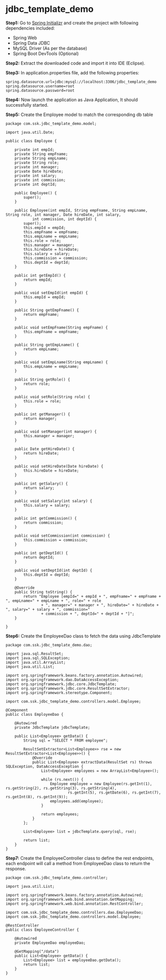 # jdbc_template_demo

**Step1:** Go to [Spring Initializr](https://start.spring.io/) and create the project with following dependencies included: 
- Spring Web
- Spring Data JDBC
- MySQL Driver (As per the database)
- Spring Boot DevTools (Optional)


**Step2:** Extract the downloaded code and import it into IDE (Eclipse).


**Step3:** In application.properties file, add the following properties: 

```
spring.datasource.url=jdbc:mysql://localhost:3306/jdbc_template_demo
spring.datasource.username=root
spring.datasource.password=root
```


**Step4:** Now launch the application as Java Application, It should successfully started.


**Step5:** Create the Employee model to match the corresponding db table

```
package com.ssk.jdbc_template_demo.model;

import java.util.Date;

public class Employee {

	private int empId;
	private String empFname;
	private String empLname;
	private String role;
	private int manager;
	private Date hireDate;
	private int salary;
	private int commission;
	private int deptId;

	public Employee() {
		super();
	}

	public Employee(int empId, String empFname, String empLname, String role, int manager, Date hireDate, int salary,
			int commission, int deptId) {
		super();
		this.empId = empId;
		this.empFname = empFname;
		this.empLname = empLname;
		this.role = role;
		this.manager = manager;
		this.hireDate = hireDate;
		this.salary = salary;
		this.commission = commission;
		this.deptId = deptId;
	}

	public int getEmpId() {
		return empId;
	}

	public void setEmpId(int empId) {
		this.empId = empId;
	}

	public String getEmpFname() {
		return empFname;
	}

	public void setEmpFname(String empFname) {
		this.empFname = empFname;
	}

	public String getEmpLname() {
		return empLname;
	}

	public void setEmpLname(String empLname) {
		this.empLname = empLname;
	}

	public String getRole() {
		return role;
	}

	public void setRole(String role) {
		this.role = role;
	}

	public int getManager() {
		return manager;
	}

	public void setManager(int manager) {
		this.manager = manager;
	}

	public Date getHireDate() {
		return hireDate;
	}

	public void setHireDate(Date hireDate) {
		this.hireDate = hireDate;
	}

	public int getSalary() {
		return salary;
	}

	public void setSalary(int salary) {
		this.salary = salary;
	}

	public int getCommission() {
		return commission;
	}

	public void setCommission(int commission) {
		this.commission = commission;
	}

	public int getDeptId() {
		return deptId;
	}

	public void setDeptId(int deptId) {
		this.deptId = deptId;
	}

	@Override
	public String toString() {
		return "Employee [empId=" + empId + ", empFname=" + empFname + ", empLname=" + empLname + ", role=" + role
				+ ", manager=" + manager + ", hireDate=" + hireDate + ", salary=" + salary + ", commission="
				+ commission + ", deptId=" + deptId + "]";
	}

}
```


**Step6:** Create the EmployeeDao class to fetch the data using JdbcTemplate

```
package com.ssk.jdbc_template_demo.dao;

import java.sql.ResultSet;
import java.sql.SQLException;
import java.util.ArrayList;
import java.util.List;

import org.springframework.beans.factory.annotation.Autowired;
import org.springframework.dao.DataAccessException;
import org.springframework.jdbc.core.JdbcTemplate;
import org.springframework.jdbc.core.ResultSetExtractor;
import org.springframework.stereotype.Component;

import com.ssk.jdbc_template_demo.controllers.model.Employee;

@Component
public class EmployeeDao {

	@Autowired
	private JdbcTemplate jdbcTemplate;

	public List<Employee> getData() {
		String sql = "SELECT * FROM employee";

		ResultSetExtractor<List<Employee>> rse = new ResultSetExtractor<List<Employee>>() {
			@Override
			public List<Employee> extractData(ResultSet rs) throws SQLException, DataAccessException {
				List<Employee> employees = new ArrayList<Employee>();

				while (rs.next()) {
					Employee employee = new Employee(rs.getInt(1), rs.getString(2), rs.getString(3), rs.getString(4),
							rs.getInt(5), rs.getDate(6), rs.getInt(7), rs.getInt(8), rs.getInt(9));
					employees.add(employee);
				}

				return employees;
			}
		};

		List<Employee> list = jdbcTemplate.query(sql, rse);

		return list;
	}
}
```


**Step7:** Create the EmployeeController class to define the rest endpoints, each endpoint will call a method from EmployeeDao class to return the response.

```
package com.ssk.jdbc_template_demo.controller;

import java.util.List;

import org.springframework.beans.factory.annotation.Autowired;
import org.springframework.web.bind.annotation.GetMapping;
import org.springframework.web.bind.annotation.RestController;

import com.ssk.jdbc_template_demo.controllers.dao.EmployeeDao;
import com.ssk.jdbc_template_demo.controllers.model.Employee;

@RestController
public class EmployeeController {

	@Autowired
	private EmployeeDao employeeDao;
	
	@GetMapping("/data")
	public List<Employee> getData() {
		List<Employee> list = employeeDao.getData();
		return list;
	}
}
``` 